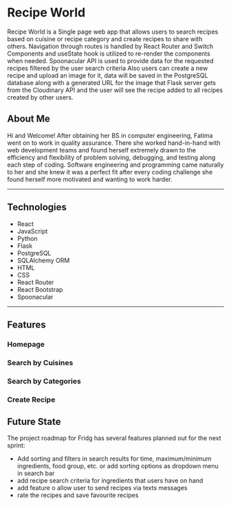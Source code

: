 
# Recipe World
Recipe World is a Single page web app that allows users to search recipes based on cuisine or recipe category and  create recipes to share with others.
Navigation through routes is handled by React Router and Switch Components and useState hook is utilized to re-render the components when needed.
Spoonacular API is used to provide data for the requested recipes filtered by the user search criteria Also users can create a new recipe and  upload an image for it, data will be saved in the PostgreSQL database along with a generated URL for the image that Flask server gets from the Cloudinary API and the user will see the recipe added to all recipes created by other users.


## About Me
Hi and Welcome! 
After obtaining her BS in computer engineering, Fatima went on to work in quality assurance. There she worked hand-in-hand with web development teams and found herself extremely drawn to the efficiency and flexibility of problem solving, debugging, and testing along each step of coding. Software engineering and programming came naturally to her and she knew it was a perfect fit after every coding challenge she found herself more motivated and wanting to work harder.

---
## Technologies
* React
* JavaScript
* Python
* Flask
* PostgreSQL
* SQLAlchemy ORM
* HTML
* CSS
* React Router
* React Bootstrap
* Spoonacular
---
## Features
### Homepage
### Search by Cuisines
### Search by Categories
### Create Recipe

## Future State
The project roadmap for Fridg has several features planned out for the next sprint:

  * Add sorting and filters in search results for time, maximum/minimum ingredients, food group, etc.
or add sorting options as dropdown menu in search bar
  * add recipe search criteria for ingredients that users have on hand
  * add feature o allow user to send recipes via texts messages
  * rate the recipes and save favourite recipes


